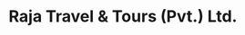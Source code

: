 ---
title: "Raja Travel & Tours (Pvt.) Ltd."
url: /karachi/raja-travel-and-tours-pvt-ltd/
shop: travel agency
---